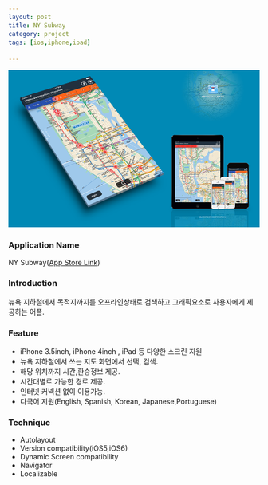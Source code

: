 ```yaml
---
layout: post
title: NY Subway
category: project
tags: [ios,iphone,ipad]

---
```

![NY Subway](/images/project/nysubway_01.png)


### Application Name

NY Subway([App Store Link](https://itunes.apple.com/app/ny-subway+/id643221088?mt=8))

### Introduction

뉴욕 지하철에서 목적지까지를 오프라인상태로 검색하고 그래픽요소로 사용자에게 제공하는 어플.



### Feature

* iPhone 3.5inch, iPhone 4inch , iPad 등 다양한 스크린 지원
* 뉴욕 지하철에서 쓰는 지도 화면에서 선택, 검색.
* 해당 위치까지 시간,환승정보 제공.
* 시간대별로 가능한 경로 제공.
* 인터넷 커넥션 없이 이용가능.
* 다국어 지원(English, Spanish, Korean, Japanese,Portuguese)


### Technique
* Autolayout
* Version compatibility(iOS5,iOS6)
* Dynamic Screen compatibility
* Navigator
* Localizable
